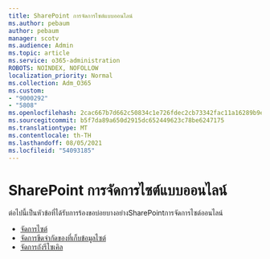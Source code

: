 ```yaml
---
title: SharePoint การจัดการไซต์แบบออนไลน์
ms.author: pebaum
author: pebaum
manager: scotv
ms.audience: Admin
ms.topic: article
ms.service: o365-administration
ROBOTS: NOINDEX, NOFOLLOW
localization_priority: Normal
ms.collection: Adm_O365
ms.custom:
- "9000292"
- "5808"
ms.openlocfilehash: 2cac667b7d662c50834c1e726fdec2cb73342fac11a16289b9ef928925fd173e
ms.sourcegitcommit: b5f7da89a650d2915dc652449623c78be6247175
ms.translationtype: MT
ms.contentlocale: th-TH
ms.lasthandoff: 08/05/2021
ms.locfileid: "54093185"
---
```

# <a name="sharepoint-online-site-management"></a>SharePoint การจัดการไซต์แบบออนไลน์

ต่อไปนี้เป็นหัวข้อที่ได้รับการร้องขอบ่อยบางอย่างSharePointการจัดการไซต์ออนไลน์

- [จัดการไซต์](https://docs.microsoft.com/sharepoint/manage-sites-in-new-admin-center)
- [จัดการขีดจํากัดของที่เก็บข้อมูลไซต์](https://docs.microsoft.com/sharepoint/manage-site-collection-storage-limits)
- [จัดการถังรีไซเคิล](https://support.microsoft.com/office/8a6c2198-910e-42dc-9a9c-bc5bc4f327da)